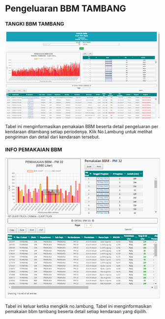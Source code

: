 # Pengeluaran BBM TAMBANG

### TANGKI BBM TAMBANG

![](<../../.gitbook/assets/Screenshot (38).png>)

Tabel ini menginformasikan pemakaian BBM beserta detail pengeluaran per kendaraan ditambang setiap periodenya. Klik No.Lambung untuk melihat pengiriman dan detail dari kendaraan tersebut.

### INFO PEMAKAIAN BBM

![](<../../.gitbook/assets/pemakaian bbm tambang.PNG>)

Tabel ini keluar ketika mengklik no.lambung, Tabel ini menginformasikan pemakaian bbm tambang beserta detail setiap kendaraan yang dipilih.
